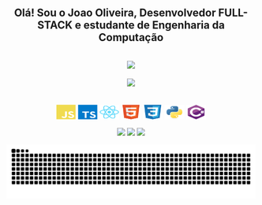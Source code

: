 <div align="center">
<h2> Olá! Sou o Joao Oliveira, Desenvolvedor FULL-STACK e estudante de Engenharia da Computação</h2>
</div>
<br>
<div align="center">
  <a href="https://github.com/JoaoOliveiraaa">
    <img height="180em" src="https://github-readme-stats.vercel.app/api?username=JoaoOliveiraaa&show_icons=true&theme=radical"/>
  </a>
</div>
<br>
<div align="center">
  <a href="https://github.com/JoaoOliveiraaa">
    <img height="180em" src="https://github-readme-stats.vercel.app/api/top-langs/?username=JoaoOliveiraaa&layout=compact&langs_count=7&theme=dark"/>
  </a>
</div>
<br>
<div align="center">
  <div style="display: inline_block"><br>
    <img align="center" alt="JoaoOliveiraaa-Js" height="30" width="40" src="https://raw.githubusercontent.com/devicons/devicon/master/icons/javascript/javascript-plain.svg">
    <img align="center" alt="JoaoOliveiraaa-Ts" height="30" width="40" src="https://raw.githubusercontent.com/devicons/devicon/master/icons/typescript/typescript-plain.svg">
    <img align="center" alt="JoaoOliveiraaa-React" height="30" width="40" src="https://raw.githubusercontent.com/devicons/devicon/master/icons/react/react-original.svg">
    <img align="center" alt="JoaoOliveiraaa-HTML" height="30" width="40" src="https://raw.githubusercontent.com/devicons/devicon/master/icons/html5/html5-original.svg">
    <img align="center" alt="JoaoOliveiraaa-CSS" height="30" width="40" src="https://raw.githubusercontent.com/devicons/devicon/master/icons/css3/css3-original.svg">
    <img align="center" alt="JoaoOliveiraaa-Python" height="30" width="40" src="https://raw.githubusercontent.com/devicons/devicon/master/icons/python/python-original.svg">
    <img align="center" alt="JoaoOliveiraaa-Csharp" height="30" width="40" src="https://raw.githubusercontent.com/devicons/devicon/master/icons/csharp/csharp-original.svg">
  </div>
</div>
<br>
<div align="center">
  <a href="https://www.instagram.com/joao.cun" target="_blank"><img src="https://img.shields.io/badge/-Instagram-%23E4405F?style=for-the-badge&logo=instagram&logoColor=white" target="_blank"></a> 
  <a href="mailto:joao.pedro_oliveira@Outlook.com"><img src="https://img.shields.io/badge/-Gmail-%23333?style=for-the-badge&logo=gmail&logoColor=white" target="_blank"></a>
  <a href="https://www.linkedin.com/in/joao-pedro-cunha-de-oliveira-9145a0233" target="_blank"><img src="https://img.shields.io/badge/-LinkedIn-%230077B5?style=for-the-badge&logo=linkedin&logoColor=white" target="_blank"></a> 
</div>



![snake gif](https://github.com/JoaoOliveiraaa/JoaoOliveiraaa/blob/output/github-contribution-grid-snake.svg)

